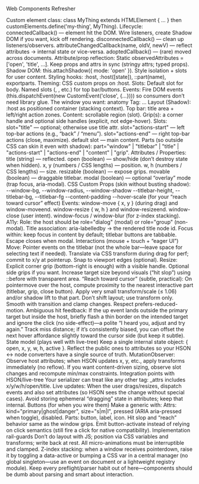 Web Components Refresher

Custom element class: class MyThing extends HTMLElement { … } then customElements.define('my-thing', MyThing).
Lifecycle:
connectedCallback() — element hit the DOM. Wire listeners, create Shadow DOM if you want, kick off rendering.
disconnectedCallback() — clean up listeners/observers.
attributeChangedCallback(name, oldV, newV) — reflect attributes → internal state or vice-versa.
adoptedCallback() — (rare) moved across documents.
Attribute/prop reflection:
Static observedAttributes = ['open', 'title', …].
Keep props and attrs in sync (stringy attrs; typed props).
Shadow DOM:
this.attachShadow({ mode: 'open' }).
Style isolation + slots for user content.
Styling hooks: :host, :host([state]), ::part(name), exportparts.
Theming: CSS custom props on :host.
Slots:
Default slot for body.
Named slots (<slot name="title">, <slot name="toolbar">, etc.) for top bar/buttons.
Events:
Fire DOM events (this.dispatchEvent(new CustomEvent('close', {…}))) so consumers don’t need library glue.
The window you want: anatomy
Tag: <hson-window>…</hson-window>
Layout (Shadow):
:host as positioned container (stacking context).
Top bar: title area + left/right action zones.
Content: scrollable region (slot).
Grip(s): a corner handle and optional side handles (explicit, not edge-hover).
Slots:
slot="title" — optional; otherwise use title attr.
slot="actions-start" — left top-bar actions (e.g., “back” / “menu”).
slot="actions-end" — right top-bar actions (close, maximize).
default slot — main content.
Parts (so outside CSS can skin it even with shadow):
part="window" | "titlebar" | "title" | "actions-start" | "actions-end" | "content" | "grip".
Attributes / Properties:
title (string) — reflected.
open (boolean) — show/hide (don’t destroy state when hidden).
x, y (numbers / CSS lengths) — position.
w, h (numbers / CSS lengths) — size.
resizable (boolean) — expose grips.
movable (boolean) — draggable titlebar.
modal (boolean) — optional “overlay” mode (trap focus, aria-modal).
CSS Custom Props (skin without busting shadow):
--window-bg, --window-radius, --window-shadow
--titlebar-height, --titlebar-bg, --titlebar-fg
--content-padding
--hover-scale (for your “reach toward cursor” effect)
Events:
window-move { x, y } (during drag) and window-moveend.
window-resize { w, h } and window-resizeend.
window-close (user intent).
window-focus / window-blur (for z-index stacking).
A11y:
Role: the host should be role="dialog" (modal) or role="group" (non-modal).
Title association: aria-labelledby → the rendered title node id.
Focus within: keep focus in content by default; titlebar buttons are tabbable.
Escape closes when modal.
Interactions (mouse + touch + “eager UI”)
Move:
Pointer events on the titlebar (not the whole bar—leave space for selecting text if needed).
Translate via CSS transform during drag for perf; commit to x/y at pointerup.
Snap to viewport edges (optional).
Resize:
Explicit corner grip (bottom-right is enough) with a visible handle.
Optional side grips if you want.
Increase target size beyond visuals (“hit slop”) using ::before with transparent area.
“Reach toward cursor” (subtle, practical):
On pointermove over the host, compute proximity to the nearest interactive part (titlebar, grip, close button).
Apply very small transform/scale (≤ 1.06) and/or shadow lift to that part.
Don’t shift layout; use transform only. Smooth with transition and clamp changes.
Respect prefers-reduced-motion.
Ambiguous hit feedback:
If the up event lands outside the primary target but inside the host, briefly flash a thin border on the intended target and ignore the click (no side-effect)—a polite “I heard you, adjust and try again.”
Track miss distance; if it’s consistently biased, you can offset the next hover affordance slightly toward the cursor side (but keep it subtle).
State model (plays well with live-tree)
Keep a single internal state object: { open, x, y, w, h, active }.
Reflect the public ones to attributes so your HSON <-> node converters have a single source of truth.
MutationObserver:
Observe host attributes; when HSON updates x, y, etc., apply transforms immediately (no reflow).
If you want content-driven sizing, observe slot changes and recompute min/max constraints.
Integration points with HSON/live-tree
Your serializer can treat <hson-window> like any other tag: _attrs includes x/y/w/h/open/title.
Live updates:
When the user drags/resizes, dispatch events and also set attributes (so HSON sees the change without special cases).
Avoid storing ephemeral “dragging” state in attributes; keep that internal.
Buttons (for when you wire them)
Make a generic <hson-button> with:
Attrs: kind="primary|ghost|danger", size="s|m|l", pressed (ARIA aria-pressed when toggle), disabled.
Parts: button, label, icon.
Hit slop and “reach” behavior same as the window grips.
Emit button-activate instead of relying on click semantics (still fire a click for native compatibility).
Implementation rail-guards
Don’t do layout with JS; position via CSS variables and transforms; write back at rest.
All micro-animations must be interruptible and clamped.
Z-index stacking: when a window receives pointerdown, raise it by toggling a data-active or bumping a CSS var in a central manager (no global singleton—use an event on document or a lightweight registry module).
Keep every preflight/parser habit out of here—components should be dumb about parsing and smart about interaction.